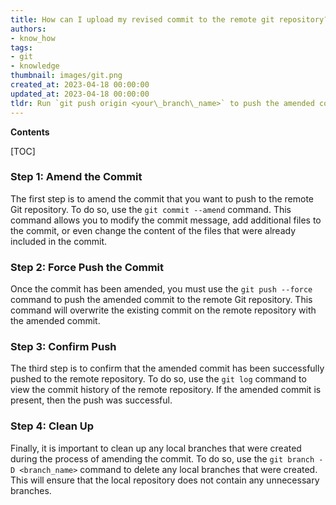 ```yaml
---
title: How can I upload my revised commit to the remote git repository?
authors:
- know_how
tags:
- git
- knowledge
thumbnail: images/git.png
created_at: 2023-04-18 00:00:00
updated_at: 2023-04-18 00:00:00
tldr: Run `git push origin <your\_branch\_name>` to push the amended commit to the remote Git repository.
---
```


**Contents**

[TOC]

### Step 1: Amend the Commit

The first step is to amend the commit that you want to push to the remote Git repository. To do so, use the `git commit --amend` command. This command allows you to modify the commit message, add additional files to the commit, or even change the content of the files that were already included in the commit. 

### Step 2: Force Push the Commit

Once the commit has been amended, you must use the `git push --force` command to push the amended commit to the remote Git repository. This command will overwrite the existing commit on the remote repository with the amended commit. 

### Step 3: Confirm Push

The third step is to confirm that the amended commit has been successfully pushed to the remote repository. To do so, use the `git log` command to view the commit history of the remote repository. If the amended commit is present, then the push was successful. 

### Step 4: Clean Up

Finally, it is important to clean up any local branches that were created during the process of amending the commit. To do so, use the `git branch -D <branch_name>` command to delete any local branches that were created. This will ensure that the local repository does not contain any unnecessary branches.
